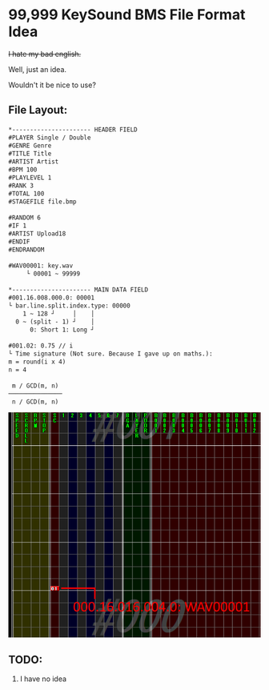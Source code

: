 # 99,999 KeySound BMS File Format Idea
~~I hate my bad english.~~

Well, just an idea.


Wouldn't it be nice to use?


## File Layout:
```
*---------------------- HEADER FIELD
#PLAYER Single / Double
#GENRE Genre
#TITLE Title
#ARTIST Artist
#BPM 100
#PLAYLEVEL 1
#RANK 3
#TOTAL 100
#STAGEFILE file.bmp

#RANDOM 6
#IF 1
#ARTIST Upload18
#ENDIF
#ENDRANDOM

#WAV00001: key.wav
     └ 00001 ~ 99999

*---------------------- MAIN DATA FIELD
#001.16.008.000.0: 00001
└ bar.line.split.index.type: 00000
    1 ~ 128 ┘     │    │
  0 ~ (split - 1) ┘    │
      0: Short 1: Long ┘

#001.02: 0.75 // i
└ Time signature (Not sure. Because I gave up on maths.):
m = round(i x 4)
n = 4

 m / GCD(m, n)
───────────────
 n / GCD(m, n)
```
![Example](https://github.com/Upload18cute/10kKeySoundBMSFormatIdea/blob/main/Example.png)




## TODO:
1. I have no idea
